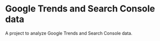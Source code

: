 # Google Trends and Search Console data
 A project to analyze Google Trends and Search Console data.
